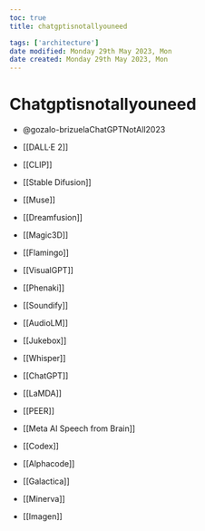 ```yaml
---
toc: true
title: chatgptisnotallyouneed

tags: ['architecture']
date modified: Monday 29th May 2023, Mon
date created: Monday 29th May 2023, Mon
---
```


# Chatgptisnotallyouneed


- @gozalo-brizuelaChatGPTNotAll2023

- [[DALL·E 2]]

- [[CLIP]]

- [[Stable Difusion]]

- [[Muse]]

- [[Dreamfusion]]

- [[Magic3D]]

- [[Flamingo]]

- [[VisualGPT]]

- [[Phenaki]]

- [[Soundify]]

- [[AudioLM]]

- [[Jukebox]]

- [[Whisper]]

- [[ChatGPT]]

- [[LaMDA]]

- [[PEER]]

- [[Meta AI Speech from Brain]]

- [[Codex]]

- [[Alphacode]]

- [[Galactica]]

- [[Minerva]]

- [[Imagen]]
